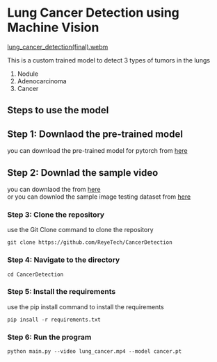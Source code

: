 # Lung Cancer Detection using Machine Vision

[lung_cancer_detection(final).webm](https://github.com/ReyeTech/CancerDetection/assets/109020327/d4e50873-e7d6-46bd-a56e-f29f218fdf4f)

This is a custom trained model to detect 3 types of tumors in the lungs
1. Nodule
2. Adenocarcinoma
3. Cancer

## Steps to use the model

## Step 1: Downlaod the pre-trained model

you can download the pre-trained model for pytorch from [here](https://drive.google.com/file/d/1sPLIQxG0uc8UEIEujukyVZpf8eiYk5EK/view?usp=sharing)

## Step 2: Downlad the sample video 
you can downlaod the from [here](https://drive.google.com/file/d/1a-Wbsd2OOnUGlOV56hai0AEveac784Yo/view?usp=sharing) </br>
or you can downlod the sample image testing dataset from [here](https://drive.google.com/drive/folders/1FOyleSYxoPgUx-mQaj3bG35hKtWjw3XG?usp=sharing)

### Step 3: Clone the repository
use the Git Clone command to clone the repository
```
git clone https://github.com/ReyeTech/CancerDetection
```
### Step 4: Navigate to the directory
```
cd CancerDetection
```
### Step 5: Install the requirements
use the pip install command to install the requirements
```
pip insall -r requirements.txt
```
### Step 6: Run the program
```
python main.py --video lung_cancer.mp4 --model cancer.pt 
```
